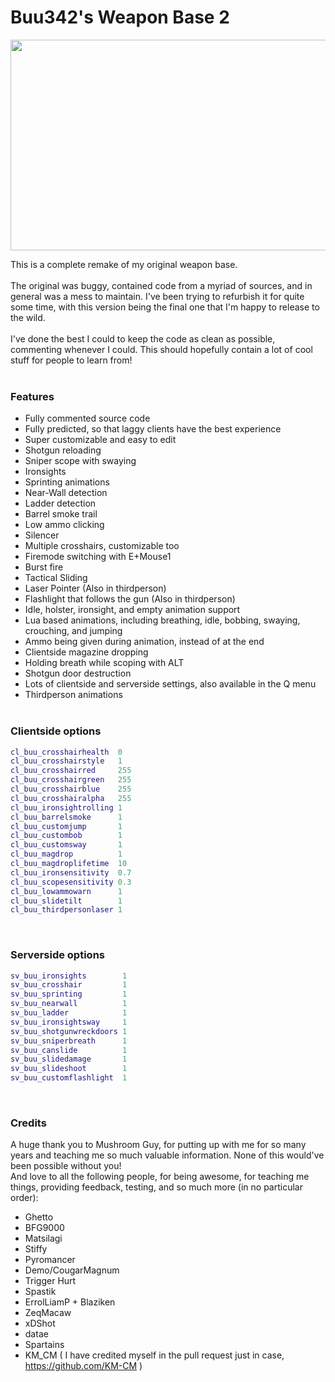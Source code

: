 # Buu342's Weapon Base 2

<img src=".github/action.gif" width="600" height="337"/>

This is a complete remake of my original weapon base.</br></br>
The original was buggy, contained code from a myriad of sources, and in general was a mess to maintain. I've been trying to refurbish it for quite some time, with this version being the final one that I'm happy to release to the wild.</br></br>
I've done the best I could to keep the code as clean as possible, commenting whenever I could. This should hopefully contain a lot of cool stuff for people to learn from!</br></br>

### Features
* Fully commented source code
* Fully predicted, so that laggy clients have the best experience
* Super customizable and easy to edit
* Shotgun reloading
* Sniper scope with swaying
* Ironsights
* Sprinting animations
* Near-Wall detection
* Ladder detection
* Barrel smoke trail
* Low ammo clicking
* Silencer
* Multiple crosshairs, customizable too
* Firemode switching with E+Mouse1
* Burst fire
* Tactical Sliding
* Laser Pointer (Also in thirdperson)
* Flashlight that follows the gun (Also in thirdperson)
* Idle, holster, ironsight, and empty animation support
* Lua based animations, including breathing, idle, bobbing, swaying, crouching, and jumping
* Ammo being given during animation, instead of at the end
* Clientside magazine dropping
* Holding breath while scoping with ALT
* Shotgun door destruction
* Lots of clientside and serverside settings, also available in the Q menu
* Thirdperson animations
</br></br>

### Clientside options
```lua
cl_buu_crosshairhealth  0
cl_buu_crosshairstyle   1
cl_buu_crosshairred     255
cl_buu_crosshairgreen   255
cl_buu_crosshairblue    255
cl_buu_crosshairalpha   255
cl_buu_ironsightrolling 1
cl_buu_barrelsmoke      1
cl_buu_customjump       1
cl_buu_custombob        1
cl_buu_customsway       1
cl_buu_magdrop          1
cl_buu_magdroplifetime  10
cl_buu_ironsensitivity  0.7
cl_buu_scopesensitivity 0.3
cl_buu_lowammowarn      1
cl_buu_slidetilt        1
cl_buu_thirdpersonlaser 1
```
</br>

### Serverside options
```lua
sv_buu_ironsights        1
sv_buu_crosshair         1
sv_buu_sprinting         1
sv_buu_nearwall          1
sv_buu_ladder            1
sv_buu_ironsightsway     1
sv_buu_shotgunwreckdoors 1
sv_buu_sniperbreath      1
sv_buu_canslide          1
sv_buu_slidedamage       1
sv_buu_slideshoot        1
sv_buu_customflashlight  1
```
</br>


### Credits
A huge thank you to Mushroom Guy, for putting up with me for so many years and teaching me so much valuable information. None of this would've been possible without you!</br>
And love to all the following people, for being awesome, for teaching me things, providing feedback, testing, and so much more (in no particular order):
* Ghetto
* BFG9000
* Matsilagi
* Stiffy
* Pyromancer
* Demo/CougarMagnum
* Trigger Hurt
* Spastik
* ErrolLiamP + Blaziken
* ZeqMacaw
* xDShot
* datae
* Spartains
* KM_CM ( I have credited myself in the pull request just in case, https://github.com/KM-CM )

